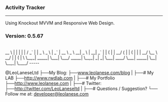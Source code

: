 ### Activity Tracker
------

Using Knockout MVVM and Responsive Web Design.

### Version: 0.5.67


<br>
    __ \   |                   |                                      |      |        |
   / _` |  |       _ \   _ \   |       _` |  __ \    _ \   __|   _ \  |      __|   _` |
  | (   |  |       __/  (   |  |      (   |  |   |   __/ \__ \   __/  |      |    (   |
 \ \__,_| _____| \___| \___/  _____| \__,_| _|  _| \___| ____/ \___| _____| \__| \__,_|
  \____/
-----


@LeoLaneseLtd
├──My Blog:
├──<a href="www.leolanese.com/blog">www.leolanese.com/blog</a>
|
├──# My LAB
├──<a href="http://www.rwdlab.com">http://www.rwdlab.com</a>
|
├──# My Portfolio
├──<a href="http://www.leolanese.com">http://www.leolanese.com</a>
|
├──# Twitter:
├──<a href="http://twitter.com/LeoLaneseltd">http://twitter.com/LeoLaneseltd</a>
|
├──# Questions / Suggestion?
└── Follow me at: <a href="mail:to">developer@leolanese.com</a>